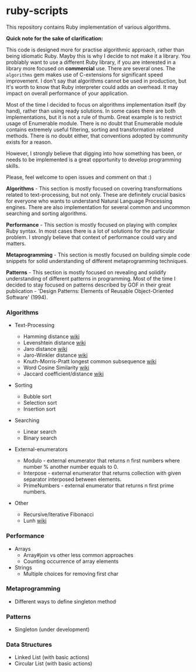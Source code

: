 # ruby-scripts
This repository contains Ruby implementation of various algorithms.

**Quick note for the sake of clarification:**

This code is designed more for practise algorithmic approach, rather than being idiomatic Ruby. Mayby this is why
I decide to not make it a library. You problably want to use a different Ruby library, if you are interested in
a library more focused on **commercial** use. There are several ones. The `algorithms` gem makes use of C-extensions
for significant speed improvement. I don't say that algorithms cannot be used in production, but It's worth to know
that Ruby interpreter could adds an overhead. It may impact on overall performance of your application.

Most of the time I decided to focus on algorithms implementation itself (by hand), rather than using ready solutions.
In some cases there are both implementations, but it is not a rule of thumb. Great example is to restrict usage of
Enumerable module. There is no doubt that Enumerable module contains extremely useful filtering, sorting and transformation 
related methods. There is no doubt either, that conventions adopted by community exists for a reason.

However, I strongly believe that digging into how something has been, or needs to be implemented is a great opportunity
to develop programming skills.

Please, feel welcome to open issues and comment on that :)

**Algorithms** -
This section is mostly focused on covering transformations related to text-processing, but not only. These are definitely
crucial basics for everyone who wants to understand Natural Language Processing engines. There are also implementation for
several common and uncommon searching and sorting algorithms.

**Performance** -
This section is mostly focused on playing with complex Ruby syntax. In most cases there is a lot of solutions for the
particular problem. I strongly believe that context of performance could vary and matters.

**Metaprogramming** -
This section is mostly focused on building simple code snippets for solid understanding of different metaprogramming 
techniques.

**Patterns** -
This section is mostly focused on revealing and solidify understanding of different patterns in programming. Most of
the time I decided to stay focused on patterns described by GOF in their great publication - 'Design Patterns: Elements
of Reusable Object-Oriented Software' (1994).

### Algorithms
- Text-Processing
  - Hamming distance
  [wiki](https://en.wikipedia.org/wiki/Hamming_distance)
  - Levenshtein distance [wiki](https://en.wikipedia.org/wiki/Levenshtein_distance)
  - Jaro distance [wiki](https://en.wikipedia.org/wiki/Jaro%E2%80%93Winkler_distance)
  - Jaro-Winkler distance
  [wiki](https://en.wikipedia.org/wiki/Jaro%E2%80%93Winkler_distance)
  - Knuth-Morris-Pratt longest common subsequence
  [wiki](https://en.wikipedia.org/wiki/Knuth%E2%80%93Morris%E2%80%93Pratt_algorithm)
  - Word Cosine Similarity
  [wiki](https://en.wikipedia.org/wiki/Cosine_similarity)
  - Jaccard coefficient/distance
  [wiki](https://en.wikipedia.org/wiki/Jaccard_index)

- Sorting
  - Bubble sort
  - Selection sort
  - Insertion sort

- Searching
  - Linear search
  - Binary search

- External-enumerators
  - Modulo - external enumerator that returns n first numbers where number % another number equals to 0.
  - Interpose - external enumerator that returns collection with given separator interposed between elements.
  - PrimeNumbers - external enumerator that returns n first prime numbers.

- Other
  - Recursive/Iterative Fibonacci
  - Lunh
    [wiki](https://en.wikipedia.org/wiki/Luhn_algorithm)


### Performance
  - Arrays
    - Array#join vs other less common approaches
    - Counting occurrence of array elements
  - Strings
    - Multiple choices for removing first char

### Metaprogramming
- Different ways to define singleton method

### Patterns
  - Singleton (under development)

### Data Structures
- Linked List (with basic actions)
- Circular List (with basic actions)
